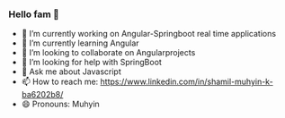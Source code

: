 ### Hello fam 👋


- 🔭 I’m currently working on Angular-Springboot real time applications
- 🌱 I’m currently learning Angular 
- 👯 I’m looking to collaborate on Angularprojects
- 🤔 I’m looking for help with SpringBoot
- 💬 Ask me about Javascript
- 📫 How to reach me: https://www.linkedin.com/in/shamil-muhyin-k-ba6202b8/
- 😄 Pronouns: Muhyin


